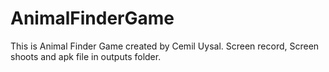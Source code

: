 # AnimalFinderGame
This is Animal Finder Game created by Cemil Uysal. Screen record, Screen shoots and apk file in outputs folder. 
